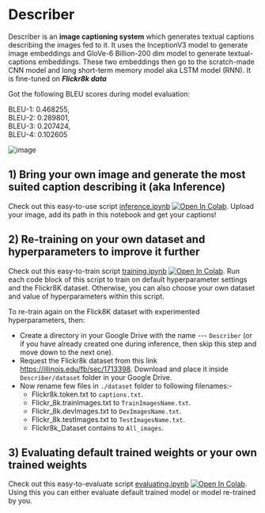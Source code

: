 # Describer

Describer is an **image captioning system** which generates textual captions describing the images fed to it. It uses the InceptionV3 model to generate image embeddings and GloVe-6 Billion-200 dim model to generate textual-captions embeddings. These two embeddings then go to the scratch-made CNN model and long short-term memory model aka LSTM model (RNN). It is fine-tuned on ***Flickr8k data***

Got the following BLEU scores during model evaluation:<br>

BLEU-1: 0.468255,<br>
BLEU-2: 0.289801,<br>
BLEU-3: 0.207424,<br>
BLEU-4: 0.102605

![image](https://user-images.githubusercontent.com/71775151/192083201-035fc4c6-f1eb-42b0-ab68-1bc7942ad90a.png)
 
## 1) Bring your own image and generate the most suited caption describing it (aka Inference)
Check out this easy-to-use script [inference.ipynb](https://github.com/malayjoshi13/Describer/blob/main/scripts/inference.ipynb) [![Open In Colab](https://colab.research.google.com/assets/colab-badge.svg)](https://colab.research.google.com/github/malayjoshi13/Describer/blob/main/scripts/inference.ipynb). Upload your image, add its path in this notebook and get your captions!

## 2) Re-training on your own dataset and hyperparameters to improve it further
Check out this easy-to-train script [training.ipynb](https://github.com/malayjoshi13/Describer/blob/main/scripts/training.ipynb) [![Open In Colab](https://colab.research.google.com/assets/colab-badge.svg)](https://colab.research.google.com/github/malayjoshi13/Describer/blob/main/scripts/training.ipynb). Run each code block of this script to train on default hyperparameter settings and the Flickr8K dataset. Otherwise, you can also choose your own dataset and value of hyperparameters within this script.

To re-train again on the Flick8K dataset with experimented hyperparameters, then:
- Create a directory in your Google Drive with the name --- `Describer` (or if you have already created one during inference, then skip this step and move down to the next one).
- Request the Flickr8k dataset from this link https://illinois.edu/fb/sec/1713398. Download and place it inside `Describer/dataset` folder in your Google Drive. 
- Now rename few files in `./dataset` folder to following filenames:-<br>
  - Flickr8k.token.txt to `captions.txt`. <br> 
  - Flickr_8k.trainImages.txt to `TrainImagesName.txt`. <br>
  - Flickr_8k.devImages.txt to `DevImagesName.txt`. <br>
  - Flickr_8k.testImages.txt to `TestImagesName.txt`. <br>
  - Flickr8k_Dataset contains to `All_images`.

## 3) Evaluating default trained weights or your own trained weights
Check out this easy-to-evaluate script [evaluating.ipynb](https://github.com/malayjoshi13/Describer/blob/main/scripts/evaluating.ipynb) [![Open In Colab](https://colab.research.google.com/assets/colab-badge.svg)](https://colab.research.google.com/github/malayjoshi13/Describer/blob/main/scripts/evaluating.ipynb). Using this you can either evaluate default trained model or model re-trained by you.
